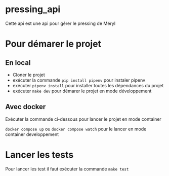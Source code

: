 # pressing_api
Cette api est une api pour gérer le pressing de Méryl

# Pour démarer le projet

## En local

- Cloner le projet
- exécuter la commande `pip install pipenv` pour instaler pipenv
- exécuter `pipenv install` pour installer toutes les dépendances du projet
- exécuter `make dev` pour démarer le projet en mode développement

## Avec docker
Exécuter la commande ci-dessous pour lancer le projet en mode container

`docker compose up` 
ou
 `docker compose watch` 
 pour le lancer en mode container developpement

# Lancer les tests
Pour lancer les test il faut exécuter la commande `make test`